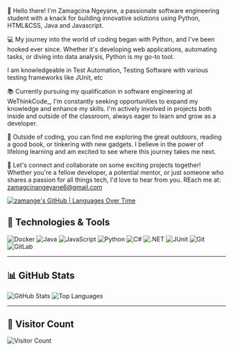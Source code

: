 👋 Hello there! I'm Zamagcina Ngeyane, a passionate software engineering student with a knack for building innovative solutions using Python, HTML&CSS, Java and Javascript.

💻 My journey into the world of coding began with Python, and I've been hooked ever since. Whether it's developing web applications, automating tasks, or diving into data analysis, Python is my go-to tool.

I am knowledgeable in Test Automation, Testing Software with various testing frameworks like JUnit, etc

📚 Currently pursuing my qualification in software engineering at WeThinkCode_, I'm constantly seeking opportunities to expand my knowledge and enhance my skills. I'm actively involved in projects both inside and outside of the classroom, always eager to learn and grow as a developer.

🌱 Outside of coding, you can find me exploring the great outdoors, reading a good book, or tinkering with new gadgets. I believe in the power of lifelong learning and am excited to see where this journey takes me next.

🤝 Let's connect and collaborate on some exciting projects together! Whether you're a fellow developer, a potential mentor, or just someone who shares a passion for all things tech, I'd love to hear from you. REach me at: zamagcinangeyane6@gmail.com



[![zamange's GitHub | Languages Over Time](https://stats.quira.sh/zamange/languages-over-time?theme=dark)](https://quira.sh?utm_source=widgets&utm_campaign=zamange)

## 🔧 Technologies & Tools

![Docker](https://img.shields.io/badge/Docker-2496ED?style=for-the-badge&logo=docker&logoColor=white)
![Java](https://img.shields.io/badge/Java-007396?style=for-the-badge&logo=java&logoColor=white)
![JavaScript](https://img.shields.io/badge/JavaScript-F7DF1E?style=for-the-badge&logo=javascript&logoColor=black)
![Python](https://img.shields.io/badge/Python-3776AB?style=for-the-badge&logo=python&logoColor=white)
![C#](https://img.shields.io/badge/C%23-239120?style=for-the-badge&logo=c-sharp&logoColor=white)
![.NET](https://img.shields.io/badge/.NET-512BD4?style=for-the-badge&logo=dotnet&logoColor=white)
![JUnit](https://img.shields.io/badge/JUnit-25A162?style=for-the-badge&logo=junit5&logoColor=white)
![Git](https://img.shields.io/badge/Git-F05032?style=for-the-badge&logo=git&logoColor=white)
![GitLab](https://img.shields.io/badge/GitLab-330F63?style=for-the-badge&logo=gitlab&logoColor=white)

---

## 📊 GitHub Stats

![GitHub Stats](https://github-readme-stats.vercel.app/api?username=zamange&show_icons=true&theme=radical)
![Top Languages](https://github-readme-stats.vercel.app/api/top-langs/?username=zamange&layout=compact&theme=radical)

---

## 👥 Visitor Count

![Visitor Count](https://komarev.com/ghpvc/?username=zamange&style=for-the-badge&color=blue)

